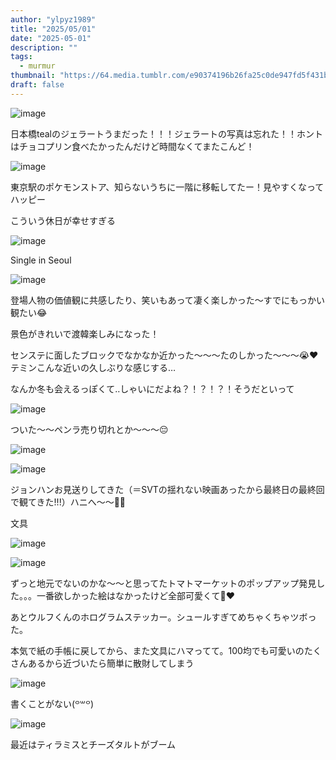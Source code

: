 ```yaml
---
author: "ylpyz1989"
title: "2025/05/01"
date: "2025-05-01"
description: ""
tags:
  - murmur
thumbnail: "https://64.media.tumblr.com/e90374196b26fa25c0de947fd5f431b5/6b1c28506215fac4-27/s500x750/6d00316400f3e769b2b59a99cb25c421d8c75fd1.jpg"
draft: false
---
```

![image](https://64.media.tumblr.com/e90374196b26fa25c0de947fd5f431b5/6b1c28506215fac4-27/s500x750/6d00316400f3e769b2b59a99cb25c421d8c75fd1.jpg)

日本橋tealのジェラートうまだった！！！ジェラートの写真は忘れた！！ホントはチョコプリン食べたかったんだけど時間なくてまたこんど！

![image](https://64.media.tumblr.com/de8247f6a5eb8c6a5318f5618637cb1f/2d5de7aa9767a247-04/s640x960/865fb58824a504bfcc7f6169205b8d1ee21a865d.jpg)

東京駅のポケモンストア、知らないうちに一階に移転してたー！見やすくなってハッピー

こういう休日が幸せすぎる

![image](https://64.media.tumblr.com/8022ab55a0e7903fa25d77953c75bab4/af210ab1fcb1a781-a9/s500x750/f14b7a3699b959ba556bf27f156dde2d3055f295.jpg)

Single in Seoul

![image](https://64.media.tumblr.com/dbea6def10d00ec90daf47055f8df3d5/5f181cba53f2d927-eb/s500x750/b0d9bc1055b58d1b6c556592528c6c9b2eab6b18.jpg)

登場人物の価値観に共感したり、笑いもあって凄く楽しかった〜すでにもっかい観たい😂

景色がきれいで渡韓楽しみになった！

センステに面したブロックでなかなか近かった〜〜〜たのしかった〜〜〜😭❤️テミンこんな近いの久しぶりな感じする…

なんか冬も会えるっぽくて‥しゃいにだよね？！？！？！そうだといって

![image](https://64.media.tumblr.com/4c0d4b1b81b6695e37d3fd24822f6f65/20d67d0007fd6e64-6b/s500x750/14656012fe130d69a0ba68fab00fea784aa31cea.jpg)

ついた〜〜ペンラ売り切れとか〜〜〜😔

![image](https://64.media.tumblr.com/158537a74c6a94a884090897ecabff99/f764ac0f741a6668-75/s500x750/7ce1beb7ad81a17741fd8748f06e1e160a6769d3.jpg)

![image](https://64.media.tumblr.com/dc8c7f1a87b81e2862d2a12dc30d1257/7b6ac63852feb50f-e7/s500x750/e87e5a6a9d1de9c46ab9a08356339cde77cf1a53.jpg)

ジョンハンお見送りしてきた（＝SVTの揺れない映画あったから最終日の最終回で観てきた!!!）ハニへ〜〜👼💞

文具

![image](https://64.media.tumblr.com/3bcd3523a6ff938657f96d06675041d7/1428e05c7278e849-f5/s500x750/aa7fd617de6a85b4d84b761d3f54e0f9518be5fa.jpg)

![image](https://64.media.tumblr.com/413e8baab8d6fc0a391b52bb0f231d52/1428e05c7278e849-cf/s500x750/4ce3d89068775542c989dcbccd77562adfdcaf45.jpg)

ずっと地元でないのかな〜〜と思ってたトマトマーケットのポップアップ発見した。。。一番欲しかった絵はなかったけど全部可愛くて🥲❤️

あとウルフくんのホログラムステッカー。シュールすぎてめちゃくちゃツボった。

本気で紙の手帳に戻してから、また文具にハマってて。100均でも可愛いのたくさんあるから近づいたら簡単に散財してしまう

![image](https://64.media.tumblr.com/f681b05fc85c281dd8e52a1c888e2dfc/8bde41b1a370757f-56/s500x750/2a1b12ae2799df8e7ea6b9058c078d4651e818c4.jpg)

書くことがない(⁠꒪⁠꒳⁠꒪⁠)

![image](https://64.media.tumblr.com/bb1cfb05d43596454ba26937d37e2418/0f0a7844814964a6-e1/s500x750/748f58d4bc3ba4201817bf7f1245ca276f564405.jpg)

最近はティラミスとチーズタルトがブーム

